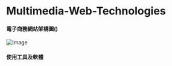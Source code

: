 # Multimedia-Web-Technologies

#### 電子商務網站架構圖()
![image](https://github.com/109021337/Multimedia-Web-Technologies/assets/80087148/565c7098-61df-4912-bac7-9fb94940e81f)

#### 使用工具及軟體
